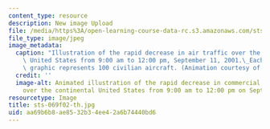 ```yaml
---
content_type: resource
description: New image Upload
file: /media/https%3A/open-learning-course-data-rc.s3.amazonaws.com/sts-069-technology-in-a-dangerous-world-fall-2002/aa69b6b8ae8532b34ee42a6b74440bd6_sts-069f02-th.jpg
file_type: image/jpeg
image_metadata:
  caption: "Illustration of the rapid decrease in air traffic over the continental\
    \ United States from 9:00 am to 12:00 pm, September 11, 2001.\_Each plane in the\
    \ graphic represents 100 civilian aircraft. (Animation courtesy of Daniel Bersak.)"
  credit: ''
  image-alt: Animated illustration of the rapid decrease in commercial air traffic
    over the continental United States from 9:00 am to 12:00 pm on September 11, 2001.
resourcetype: Image
title: sts-069f02-th.jpg
uid: aa69b6b8-ae85-32b3-4ee4-2a6b74440bd6
---
```


